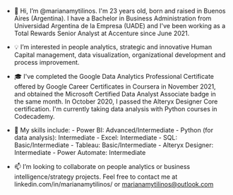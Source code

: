 - 👋 Hi, I’m @marianamytilinos. I'm 23 years old, born and raised in Buenos Aires (Argentina). I have a Bachelor in Business Administration from Universidad Argentina de la Empresa (UADE) and I've been working as a Total Rewards Senior Analyst at Accenture since June 2021.

- 💡 I’m interested in people analytics, strategic and innovative Human Capital management, data visualization, organizational development and process improvement.

- 🎓 I've completed the Google Data Analytics Professional Certificate offered by Google Career Certificates in Coursera in November 2021, and obtained the Microsoft Certified Data Analyst Associate badge in the same month. In October 2020, I passed the Alteryx Designer Core certification. I'm currently taking data analysis with Python courses in Codecademy.

- 🌱 My skills include:
        -  Power BI: Advanced/Intermediate 
        -  Python (for data analysis): Intermediate
        -  Excel: Intermediate
        -  SQL: Basic/Intermediate
        -  Tableau: Basic/Intermediate
        -  Alteryx Designer: Intermediate
        -  Power Automate: Intermediate

- 📫 I’m looking to collaborate on people analytics or business intelligence/strategy projects. Feel free to contact me at linkedin.com/in/marianamytilinos/ or marianamytilinos@outlook.com

<!---
marianamytilinos/marianamytilinos is a ✨ special ✨ repository because its `README.md` (this file) appears on your GitHub profile.
You can click the Preview link to take a look at your changes.
--->
